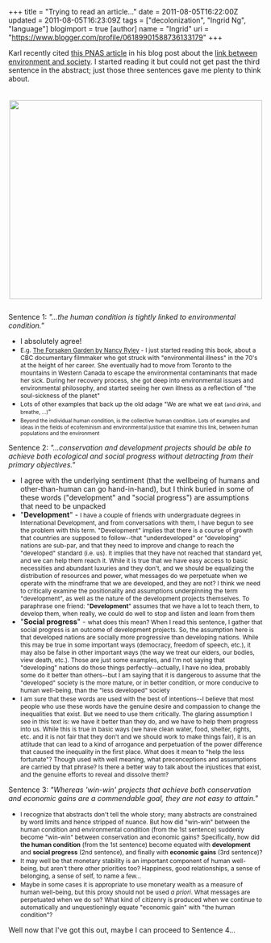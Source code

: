 +++
title = "Trying to read an article..."
date = 2011-08-05T16:22:00Z
updated = 2011-08-05T16:23:09Z
tags = ["decolonization", "Ingrid Ng", "language"]
blogimport = true 
[author]
	name = "Ingrid"
	uri = "https://www.blogger.com/profile/06189901588736133179"
+++

Karl recently cited <a href="http://www.pnas.org/content/105/28/9457.full">this PNAS article</a> in his blog post about the <a href="http://www.cottenielab.org/2011/06/link-between-improvement-of-environment.html">link between environment and society</a>.  I started reading it but could not get past the third sentence in the abstract; just those three sentences gave me plenty to think about.<br /><br /><br /><a href="http://4.bp.blogspot.com/-oZPbnr0KvFA/ThNwMKqKyAI/AAAAAAAAAFc/XD2Ci--ergU/s1600/tallis%2Bet%2Bal%2BPNAS.jpg"><img style="display: block; margin: 0px auto 10px; text-align: center; cursor: pointer; width: 501px; height: 394px;" src="http://4.bp.blogspot.com/-oZPbnr0KvFA/ThNwMKqKyAI/AAAAAAAAAFc/XD2Ci--ergU/s400/tallis%2Bet%2Bal%2BPNAS.jpg" alt="" id="BLOGGER_PHOTO_ID_5625963713837844482" border="0" /></a><br />Sentence 1: <span style="font-style: italic;">"...the human condition is tightly linked to environmental condition."</span><br /><ul><li>I absolutely agree! </li><li><span style="font-size:85%;"><span style="font-size:100%;">E.g. <a href="http://www.goodreads.com/book/show/3377506-the-forsaken-garden">The Forsaken Garden by Nancy Ryley</a></span> - I just started reading this book, about a CBC documentary filmmaker who got struck with "environmental illness" in the 70's at the height of her career.  She eventually had to move from Toronto to the mountains in Western Canada to escape the environmental contaminants that made her sick.  During her recovery process, she got deep into environmental issues and environmental philosophy, and started seeing her own illness as a reflection of "the soul-sickness of the planet"</span></li><li><span style="font-size:85%;">Lots of other examples that back up the old adage <span style="font-size:100%;">"We are what we eat <span style="font-size:85%;">(and drink, and breathe, ...)</span>"</span></span></li><li><span style="font-size:85%;"><span style="font-size:100%;"><span style="font-size:85%;">Beyond the individual human condition, is the collective human condition.  Lots of examples and ideas in the fields of ecofeminism and environmental justice that examine this link, between human populations and the environment</span><br /></span></span></li></ul>Sentence 2: <span style="font-style: italic;">"...conservation and development projects  should be able to achieve both ecological and social progress without  detracting from their primary objectives."</span><br /><ul><li>I agree with the underlying sentiment (that the wellbeing of humans and other-than-human can go hand-in-hand), but I think buried in some of these words ("development" and "social progress") are assumptions that need to be unpacked<br /></li><li>"<span style="font-weight: bold;">Development</span>" - <span style="font-size:85%;">I have a couple of friends with undergraduate degrees in International Development, and from conversations with them, I have begun to see the problem with this term.  "Development" implies that there is a course of growth that countries are supposed to follow--that "underdeveloped" or "developing" nations are sub-par, and that they need to improve and change to reach the "developed" standard (i.e. us).  It implies that they have not reached that standard yet, and we can help them reach it.  While it is true that we have easy access to basic necessities and abundant luxuries and they don't, and we should be equalizing the distribution of resources and power, what messages do we perpetuate when we operate with the mindframe that we are developed, and they are not?  I think we need to critically examine the positionality and assumptions underpinning the term "development", as well as the nature of the development projects themselves.  To paraphrase one friend: <span style="font-size:100%;">"<span style="font-weight: bold;">Development</span>" assumes that we have a lot to teach them, to develop them, when really, we could do well to stop and listen and learn from them</span></span></li><li>"<span style="font-weight: bold;">Social progress</span>" - <span style="font-size:85%;">what does this mean?  When I read this sentence, I gather that social progress is an outcome of development projects.  So, the assumption here is that developed nations are socially more progressive than developing nations.  While this may be true in some important ways (democracy, freedom of speech, etc.), it may also be false in other important ways (the way we treat our elders, our bodies, view death, etc.).  Those are just some examples, and I'm not saying that "developing" nations do those things perfectly--actually, I have no idea, probably some do it better than others--but I am saying that it is dangerous to assume that the "developed" society is the more mature, or in better condition, or more conducive to human well-being, than the "less developed" society<br /></span></li><li><span style="font-size:85%;">I am sure that these words are used with the best of intentions--I believe that most people who use these words have the genuine desire and compassion to change the inequalities that exist.  But we need to use them critically.  The glaring assumption I see in this text is: we have it better than they do, and we have to help them progress into us.  While this is true in basic ways (we have clean water, food, shelter, rights, etc. and it is not fair that they don't and we should work to make things fair), it is an attitude that can lead to a kind of arrogance and perpetuation of the power difference that caused the inequality in the first place. What does it mean to "help the less fortunate"? Though used with well meaning, what preconceptions and assumptions are carried by that phrase? Is there a better way to talk about the injustices that exist, and the genuine efforts to reveal and dissolve them?<br /></span></li></ul>Sentence 3: <span style="font-style: italic;">"Whereas 'win-win' projects that achieve both conservation and economic  gains are a commendable goal, they are not easy to attain."</span><br /><ul><li><span style="font-size:85%;">I recognize that abstracts don't tell the whole story; many abstracts are constrained by word limits and hence stripped of nuance. But how did "win-win" between the human condition and environmental condition (from the 1st sentence) suddenly become "win-win" between conservation and economic gains? Specifically, how did <b>the human condition</b> (from the 1st sentence) become equated with <b>development</b> and <b>social progress</b> (2nd sentence), and finally with <b> economic gains</b> (3rd sentence)?</span></li><li><span style="font-size:85%;">It may well be that monetary stability is an important component of human well-being, but aren't there other priorities too? Happiness, good relationships, a sense of belonging, a sense of self, to name a few...<br /></span></li><li><span style="font-size:85%;">Maybe in some cases it is appropriate to use monetary wealth as a measure of human well-being, but this proxy should not be used <i>a priori</i>.  What messages are perpetuated when we do so? What kind of citizenry is produced when we continue to automatically and unquestioningly equate "economic gain" with "the human condition"?</span></li></ul>Well now that I've got this out, maybe I can proceed to Sentence 4...
